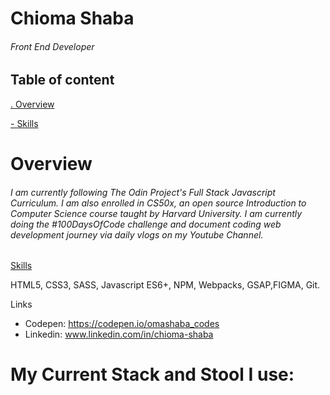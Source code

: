 # Chioma Shaba

###### Front End Developer

## Table of content

[ . Overview](https://github.com/omashabacodes)

[- Skills](https://github.com/omashabacodes)




# Overview

###### I am currently following The Odin Project's Full Stack Javascript Curriculum. I am also enrolled in CS50x, an open source Introduction to Computer Science course taught by Harvard University. I am currently doing the #100DaysOfCode challenge and document coding web development journey via daily  vlogs on my Youtube Channel.


[Skills](https://omashabacodes.github.io/Quote-generator/)

HTML5, CSS3, SASS, Javascript ES6+, NPM, Webpacks, GSAP,FIGMA, Git.




Links

- Codepen:  https://codepen.io/omashaba_codes
- Linkedin: www.linkedin.com/in/chioma-shaba

# My Current Stack  and Stool I use:
